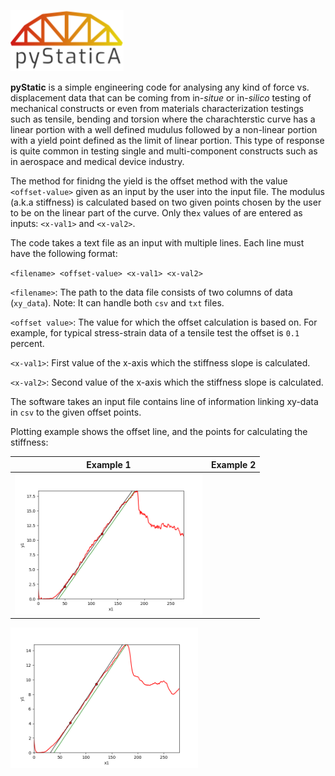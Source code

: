 ![alt text](https://raw.githubusercontent.com/samanseifi/pyStaticA/master/logo.png "Logo Title Text 1")

**pyStatic** is a simple engineering code for analysing any kind of force vs. displacement data that can be coming from in-_situe_ or in-_silico_ testing of mechanical constructs or even from materials characterization testings such as tensile, bending and torsion where the charachterstic curve has a linear portion with a well defined mudulus followed by a non-linear portion with a yield point defined as the limit of linear portion. This type of response is quite common in testing single and multi-component constructs such as in aerospace and medical device industry.

The method for finidng the yield is the offset method with the value `<offset-value>` given as an input by the user into the input file. The modulus (a.k.a stiffness) is calculated based on two given points chosen by the user to be on the linear part of the curve. Only the`x` values of are entered as inputs: `<x-val1>` and `<x-val2>`.

The code takes a text file as an input with multiple lines. Each line must have the following format:

`<filename> <offset-value> <x-val1> <x-val2>`

`<filename>`: The path to the data file consists of two columns of data (`xy_data`). Note: It can handle both `csv` and `txt` files.

`<offset value>`: The value for which the offset calculation is based on. For example, for typical stress-strain data of a tensile test the offset is `0.1` percent.

`<x-val1>`: First value of the x-axis which the stiffness slope is calculated. 

`<x-val2>`: Second value of the x-axis which the stiffness slope is calculated.


The software takes an input file contains line of information linking xy-data in `csv` to the given offset points.

Plotting example shows the offset line, and the points for calculating the stiffness:

Example 1 | Example 2
------------ | -------------
<img src="https://raw.githubusercontent.com/samanseifi/pyStaticA/master/plot0.png" width="300">| 
<img src="https://raw.githubusercontent.com/samanseifi/pyStaticA/master/plot1.png" width="300">


